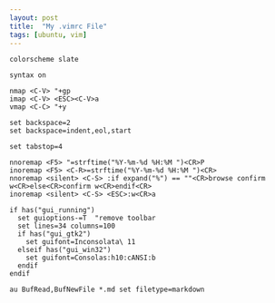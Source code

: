 ```yaml
---
layout: post
title:  "My .vimrc File"
tags: [ubuntu, vim]
---
```


    colorscheme slate

    syntax on

    nmap <C-V> "+gp
    imap <C-V> <ESC><C-V>a
    vmap <C-C> "+y

    set backspace=2
    set backspace=indent,eol,start

    set tabstop=4

    nnoremap <F5> "=strftime("%Y-%m-%d %H:%M ")<CR>P
    inoremap <F5> <C-R>=strftime("%Y-%m-%d %H:%M ")<CR>
    nnoremap <silent> <C-S> :if expand("%") == ""<CR>browse confirm w<CR>else<CR>confirm w<CR>endif<CR>
    inoremap <silent> <C-S> <ESC>:w<CR>a

    if has("gui_running")
      set guioptions-=T  "remove toolbar
      set lines=34 columns=100
      if has("gui_gtk2")
    	set guifont=Inconsolata\ 11
      elseif has("gui_win32")
    	set guifont=Consolas:h10:cANSI:b
      endif
    endif

    au BufRead,BufNewFile *.md set filetype=markdown
